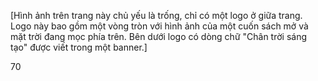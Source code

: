 [Hình ảnh trên trang này chủ yếu là trống, chỉ có một logo ở giữa trang. Logo này bao gồm một vòng tròn với hình ảnh của một cuốn sách mở và mặt trời đang mọc phía trên. Bên dưới logo có dòng chữ "Chân trời sáng tạo" được viết trong một banner.]

70